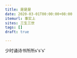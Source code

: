 ```yaml
---
title: 是是是
date: 2020-03-01T00:00:00+08:00
itemurl: 事实上
sites: 三生三世
tags: []
draft: true

---
```

少时诵诗书所所s's's'